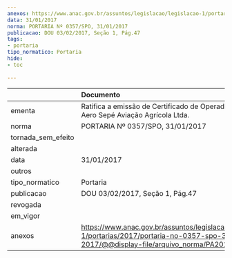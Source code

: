 ```yaml
---
anexos: https://www.anac.gov.br/assuntos/legislacao/legislacao-1/portarias/2017/portaria-no-0357-spo-31-01-2017/@@display-file/arquivo_norma/PA2017-0357.pdf
data: 31/01/2017
norma: PORTARIA Nº 0357/SPO, 31/01/2017
publicacao: DOU 03/02/2017, Seção 1, Pág.47
tags:
- portaria
tipo_normatico: Portaria
hide: 
- toc 
 
---
```


|                    | Documento                                                                                                                                            |
|:-------------------|:-----------------------------------------------------------------------------------------------------------------------------------------------------|
| ementa             | Ratifica a emissão de Certificado de Operador Aéreo - Aero Sepé Aviação Agrícola Ltda.                                                               |
| norma              | PORTARIA Nº 0357/SPO, 31/01/2017                                                                                                                     |
| tornada_sem_efeito |                                                                                                                                                      |
| alterada           |                                                                                                                                                      |
| data               | 31/01/2017                                                                                                                                           |
| outros             |                                                                                                                                                      |
| tipo_normatico     | Portaria                                                                                                                                             |
| publicacao         | DOU 03/02/2017, Seção 1, Pág.47                                                                                                                      |
| revogada           |                                                                                                                                                      |
| em_vigor           |                                                                                                                                                      |
| anexos             | https://www.anac.gov.br/assuntos/legislacao/legislacao-1/portarias/2017/portaria-no-0357-spo-31-01-2017/@@display-file/arquivo_norma/PA2017-0357.pdf |